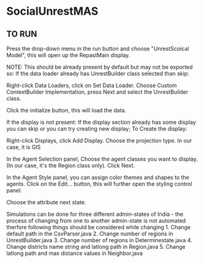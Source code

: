 # SocialUnrestMAS

## TO RUN 

Press the drop-down menu in the run button and choose "UnrestScoical Model", 
this will open up the RepastMain display.

NOTE: This should be already present by default but may not be exported so:
If the data loader already has UnrestBuilder class selected than skip:

Right-click Data Loaders, click on Set Data Loader.
Choose Custom ContextBuilder Implementation, press Next and select the UnrestBuilder
class.

Click the initialize button, this will load the data.

If the display is not present:
If the display section already has some display you can skip or you can try creating new display;
To Create the display:

Right-click Displays, click Add Display.
Choose the projection type. In our case, it is GIS

In the Agent Selection panel, Choose the agent classes you want to display.
(In our case, it's the Region class only). Click Next.

In the Agent Style panel, you can assign color themes and shapes to the agents.
Click on the Edit... button, this will further open the styling control panel.

Choose the attribute next state.

Simulations can be done for three different admin-states of India - the process of changing 
from one to another admin-state is not automated therfore following things should be considered while changing
	1. Change default path in the CsvParser.java 
	2. Change number of regions in UnrestBuilder.java
	3. Change number of regions in Determinestate.java
	4. Change districts name string and latlong path in Region.java
	5. Change latlong path and max distance values in Neighbor.java
